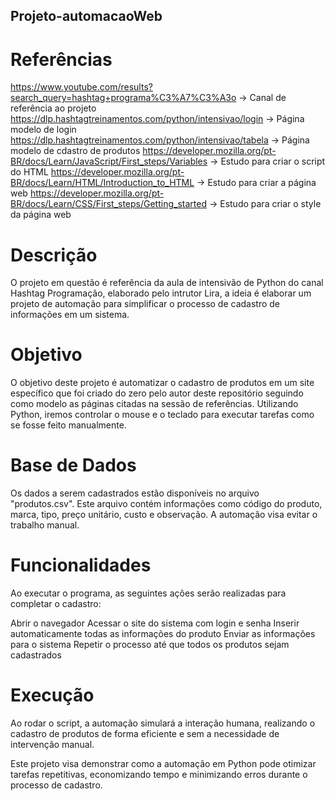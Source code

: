 ## Projeto-automacaoWeb

# Referências
https://www.youtube.com/results?search_query=hashtag+programa%C3%A7%C3%A3o -> Canal de referência ao projeto 
https://dlp.hashtagtreinamentos.com/python/intensivao/login -> Página modelo de login
https://dlp.hashtagtreinamentos.com/python/intensivao/tabela -> Página modelo de cdastro de produtos
https://developer.mozilla.org/pt-BR/docs/Learn/JavaScript/First_steps/Variables -> Estudo para criar o script do HTML
https://developer.mozilla.org/pt-BR/docs/Learn/HTML/Introduction_to_HTML -> Estudo para criar a página web 
https://developer.mozilla.org/pt-BR/docs/Learn/CSS/First_steps/Getting_started -> Estudo para criar o style da página web

# Descrição
O projeto em questão é referência da aula de intensivão de Python do canal Hashtag Programação, elaborado pelo intrutor Lira, a ideia é elaborar um projeto de automação para simplificar o processo de cadastro de informações em um sistema. 

# Objetivo
O objetivo deste projeto é automatizar o cadastro de produtos em um site específico que foi criado do zero pelo autor deste repositório seguindo como modelo as páginas citadas na sessão de referências. Utilizando Python, iremos controlar o mouse e o teclado para executar tarefas como se fosse feito manualmente.

# Base de Dados
Os dados a serem cadastrados estão disponíveis no arquivo "produtos.csv". Este arquivo contém informações como código do produto, marca, tipo, preço unitário, custo e observação. A automação visa evitar o trabalho manual.

# Funcionalidades
Ao executar o programa, as seguintes ações serão realizadas para completar o cadastro:

Abrir o navegador
Acessar o site do sistema com login e senha
Inserir automaticamente todas as informações do produto
Enviar as informações para o sistema
Repetir o processo até que todos os produtos sejam cadastrados

# Execução
Ao rodar o script, a automação simulará a interação humana, realizando o cadastro de produtos de forma eficiente e sem a necessidade de intervenção manual.

Este projeto visa demonstrar como a automação em Python pode otimizar tarefas repetitivas, economizando tempo e minimizando erros durante o processo de cadastro.
